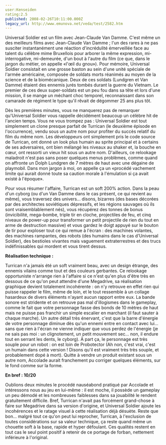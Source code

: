 ```yaml
---
user:Kenseiden
rating:2.5
published: 2008-02-26T10:11:00.000Z
legacy_url: http://www.emunova.net/veda/test/2582.htm
---
```

Universal Soldier est un film avec Jean-Claude Van Damme. C'est même un des meilleurs films avec Jean-Claude Van Damme ; l'un des rares à ne pas susciter instantanément une réaction d'incrédulité émerveillée face au talent du célèbre mime Bruxellois pour arborer la même expression, mi-interrogative, mi-demeurée, d'un bout à l'autre du film (ce que, dans le jargon du métier, on appelle «l'œil du gnou»). Pour mémoire, Universal Soldier consistait en une grosse baston au sein d'une unité spéciale de l'armée américaine, composée de soldats morts réanimés au moyen de la science et de la biomécanique. Deux de ces soldats (Lundgren et Van Damme) étaient des ennemis jurés tombés durant la guerre du Vietnam. Le premier de ces deux super-soldats est un peu fou dans sa tête et lors d'une mission, il se mange un méchant choc temporel, reconnaissant dans son camarade de régiment le type qu'il rêvait de dégommer 25 ans plus tôt.  

  

Dès les premières minutes, vous ne manquerez pas de remarquer qu'Universal Soldier vous rappelle décidément beaucoup un célèbre hit de l'ancien temps. Vous ne vous trompez pas : Universal Soldier est tout simplement un clone presque parfait de Turrican (le deuxième épisode en l'occurrence), vendu sous un autre nom pour profiter du succès relatif du film du même nom. Les développeurs ont simplement pris le code source de Turrican, ont donné un look plus humain au sprite principal et à certains de ses adversaires, ont bien mélangé les niveaux au shaker et, la bouche en cœur, ont ressorti un vieux hit sous un autre nom. D'ailleurs, ce relookage maladroit n'est pas sans poser quelques menus problèmes, comme quand on affronte un Dolph Lundgren de 7 mètres de haut avec une dégaine de playmobil. Dans mon jargon à moi, on appelle ça un «procédé vachement limite qui aurait donné toute sa caution morale à l'émulation si ça avait existé à l'époque».  

  

Pour vous résumer l'affaire, Turrican est un soft 200% action. Dans la peau d'un cyborg (ou d'un Van Damme dans le cas présent, ce qui revient au même), vous traversez des univers... disons, bizarres (des bases décorées par des architectes soviétiques dépressifs, et les régions sauvages où ils sont vraisemblablement nés), vous récupérez des tonnes de bonus (invicibilité, mega-bombe, triple tir en cloche, projectiles de feu, et cinq niveaux de power-up pour transformer un petit projectile de rien du tout en arme de destruction massive) et vous gardez le doigt appuyé sur le bouton de tir pour exploser tout ce qui remue à l'écran : des machines volantes, des machines rampantes, des robots (des humains dans le cas d'Universal Soldier), des bestioles vivantes mais vaguement extraterrestres et des trucs indéfinissables qui mordent et vous tirent dessus.  

  

**Réalisation technique :**   

Turrican n'a jamais été un soft vraiment beau, avec un design étrange, des ennemis vilains comme tout et des couleurs gerbantes. Ce relookage opportuniste n'arrange rien à l'affaire si ce n'est qu'en plus d'être très en dessous de ce qu'on peut attendre d'une Megadrive, sa réalisation graphique devient totalement incohérente : on n'y retrouve en effet rien qui puisse rappeler le film, même de loin, et le tout ressemble à un collage hasardeux de divers éléments n'ayant aucun rapport entre eux. La bande sonore est stridente et on retrouve pas mal d'illogismes dans le gameplay, comme le fait que votre personnage fasse des bonds de 10 mètres de haut mais ne puisse pas franchir un simple escalier en marchant (il faut sauter à chaque marche). Un autre détail très énervant, c'est que la barre d'énergie de votre personnage diminue dès qu'un ennemi entre en contact avec lui... sans que rien à l'écran ne vienne indiquer que vous perdez de l'énergie (je ne sais pas moi : un clignotement, un petit mouvement sec... non, il endure tout en serrant les dents, le cyborg). À part ça, le personnage est très souple pour un robot : on est loin de Probotector (Ah non, c'est vrai, c'est un humain dans cette version ! Disons qu'il est vraiment très très souple, et probablement dopé à mort). Quitte à vendre un produit existant sous un autre nom, Accolade aurait franchement pu corriger quelques éléments, sur le fond comme sur la forme.  

  

**En bref : 10/20**   

Oublions deux minutes le procédé nauséabond pratiqué par Accolade et intéressons nous au jeu en lui-même : il est moche, il possède un gameplay un peu démodé et les nombreuses faiblesses dans sa jouabilité le rendent gratuitement difficile. Bref, Turrican n'avait pas forcément grand-chose à faire sur Megadrive dans sa version d'origine, et Universal Soldier ajoute les incohérences et le ratage visuel à cette réalisation déjà désuète. Reste que bon... malgré tout ce qu'on peut lui reprocher, Turrican, à l'exclusion de toutes considérations sur sa valeur technique, ça reste quand même un chouette soft à la base, rapide et hyper défoulant. Ces qualités restent en tout cas le seul point positif à retenir de ce portage de forban, nettement inférieure à l'original.